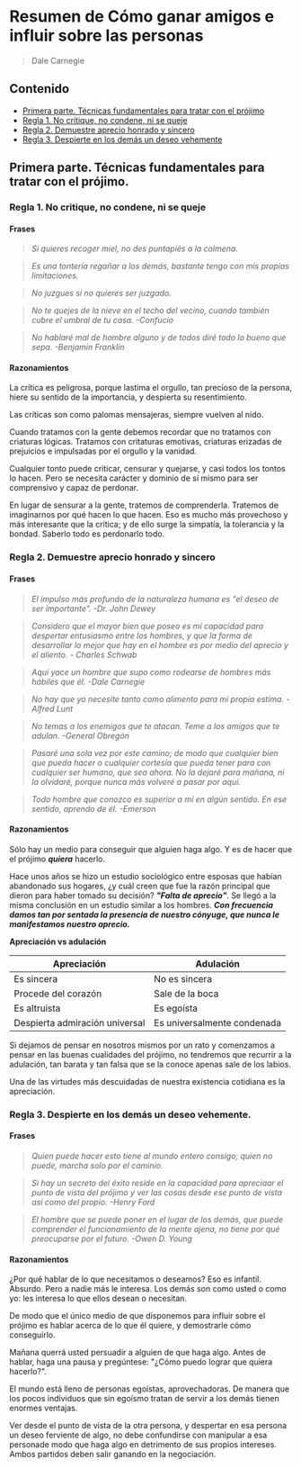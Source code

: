 # Resumen de Cómo ganar amigos e influir sobre las personas 
 >  Dale Carnegie 

## Contenido

- [Primera parte. Técnicas fundamentales para tratar con el prójimo](#primera-parte-técnicas-fundamentales-para-tratar-con-el-prójimo)
- [Regla 1. No critique, no condene, ni se queje](#regla-1-no-critique-no-condene-ni-se-queje)
- [Regla 2. Demuestre aprecio honrado y sincero](#regla-2-demuestre-aprecio-honrado-y-sincero)
- [Regla 3. Despierte en los demás un deseo vehemente](#regla-3-despierte-en-los-demás-un-deseo-vehemente)


## Primera parte. Técnicas fundamentales para tratar con el prójimo.

### Regla 1. No critique, no condene, ni se queje

#### Frases
> _Si quieres recoger miel, no des puntapiés a la colmena._

> _Es una tontería regañar a los demás, bastante tengo con mis propias limitaciones._

>_No juzgues si no quieres ser juzgado._

>_No te quejes de la nieve en el techo del vecino, cuando también cubre el umbral de tu casa. -Confucio_

> _No hablaré mal de hombre alguno y de todos diré todo lo bueno que sepa. -Benjamin Franklin_


#### Razonamientos

La crítica es peligrosa, porque lastima el orgullo, tan precioso de la persona, hiere su sentido de la importancia, y despierta su resentimiento.

Las críticas son como palomas mensajeras, siempre vuelven al nido.

Cuando tratamos con la gente debemos recordar que no tratamos con criaturas lógicas. 
Tratamos con critaturas emotivas, criaturas erizadas de prejuicios e impulsadas por el orgullo y la vanidad.

Cualquier tonto puede criticar, censurar y quejarse, y casi todos los tontos lo hacen.
Pero se necesita carácter y dominio de sí mismo para ser comprensivo y capaz de perdonar.

En lugar de sensurar a la gente, tratemos de comprenderla. Tratemos de imaginarnos por qué hacen lo que hacen. 
Eso es mucho más provechoso y más interesante que la crítica; y de ello surge la simpatía, la tolerancia y la bondad.
Saberlo todo es perdonarlo todo.

### Regla 2. Demuestre aprecio honrado y sincero

#### Frases

> _El impulso más profundo de la naturaleza humana es "el deseo de ser importante". -Dr. John Dewey_

> _Considero que el mayor bien que poseo es mi capacidad para despertar entusiasmo entre los hombres, y que la forma de desarrollar lo mejor que
> hay en el hombre es por medio del aprecio y el aliento. - Charles Schwab_

>_Aquí yace un hombre que supo como rodearse de hombres más hábiles que él. -Dale Carnegie_ 

>_No hay que yo necesite tanto como alimento para mi propia estima. -Alfred Lunt_

>_No temas a los enemigos que te atacan. Teme a los amigos que te adulan. -General Obregón_

>_Pasaré una sola vez por este camino; de modo que cualquier bien que pueda hacer o cualquier cortesía que pueda tener para con cualquier ser humano, que sea ahora.
>No la dejaré para mañana, ni la olvidaré, porque nunca más volveré a pasar por aquí._

>_Todo hombre que conozco es superior a mí en algún sentido. En ese sentido, aprendo de él. -Emerson_

#### Razonamientos
Sólo hay un medio para conseguir que alguien haga algo. Y es de hacer que el prójimo ***quiera*** hacerlo.

Hace unos años se hizo un estudio sociológico entre esposas que habían abandonado sus hogares, 
¿y cuál creen que fue la razón principal que dieron para haber tomado su decisión? ***"Falta de aprecio"***.
Se llegó a la misma conclusión en un estudio similar a los hombres.
***Con frecuencia damos tan por sentada la presencia de nuestro cónyuge, que nunca le manifestamos nuestro aprecio.***

**Apreciación vs adulación**

Apreciación | Adulación
---         |----
Es sincera  | No es sincera
Procede del corazón | Sale de la boca
Es altruista | Es egoísta
Despierta admiración universal | Es universalmente condenada

Si dejamos de pensar en nosotros mismos por un rato y comenzamos a pensar en las buenas cualidades del prójimo, no tendremos que recurrir a la adulación, 
tan barata y tan falsa que se la conoce apenas sale de los labios.

Una de las virtudes más descuidadas de nuestra existencia cotidiana es la apreciación.


### Regla 3. Despierte en los demás un deseo vehemente.

#### Frases

>_Quien puede hacer esto tiene al mundo entero consigo; quien no puede, marcha solo por el caminio._

>_Si hay un secreto del éxito reside en la capacidad para apreciaar el punto de vista del prójimo y ver las cosas desde ese punto de vista así como del propio. -Henry Ford_

>_El hombre que se puede poner en el lugar de los demás, que puede comprender el funcionamiento de la mente ajena, no tiene por qué preocuparse por el futuro. -Owen D. Young_


#### Razonamientos

¿Por qué hablar de lo que necesitamos o deseamos? Eso es infantil. Absurdo.
Pero a nadie más le interesa. Los demás son como usted o como yo: les interesa lo que ellos desean o necesitan.

De modo que el único medio de que disponemos para influir sobre el prójimo es hablar acerca de lo que él quiere, y demostrarle cómo conseguirlo.

Mañana querrá usted persuadir a alguien de que haga algo. Antes de hablar, haga una pausa y pregúntese: "¿Cómo puedo lograr que quiera hacerlo?".

El mundo está lleno de personas egoístas, aprovechadoras. De manera que los pocos individuos que sin egoísmo tratan de servir a los demás tienen enormes ventajas.

Ver desde el punto de vista de la otra persona, y despertar en esa persona un deseo ferviente de algo, no debe confundirse con manipular a esa personade modo
que haga algo en detrimento de sus propios intereses. Ambos partidos deben salir ganando en la negociación.

